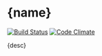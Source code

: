 {name}
=====================

[![Build Status](https://travis-ci.org/{github-username}/{repo}.svg)](https://travis-ci.org/{github-username}/{repo})
[![Code Climate](https://codeclimate.com/github/{github-username}/{repo}/badges/gpa.svg)](https://codeclimate.com/github/{github-username}/{repo})

{desc}

